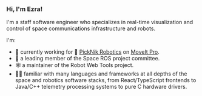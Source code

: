 ### Hi, I'm Ezra!

I'm a staff software engineer who specializes in real-time visualization and control of space communications infrastructure and robots.

I'm:
- 💼 currently working for 🦾 [PickNik Robotics](https://github.com/PickNikRobotics) on [MoveIt Pro](https://picknik.ai/pro).
- 🚀 a leading member of the Space ROS project committee.
- 🕸️ a maintainer of the Robot Web Tools project.
- 👨‍💻 familiar with many languages and frameworks at all depths of the space and robotics software stacks, from React/TypeScript frontends to Java/C++ telemetry processing systems to pure C hardware drivers.
